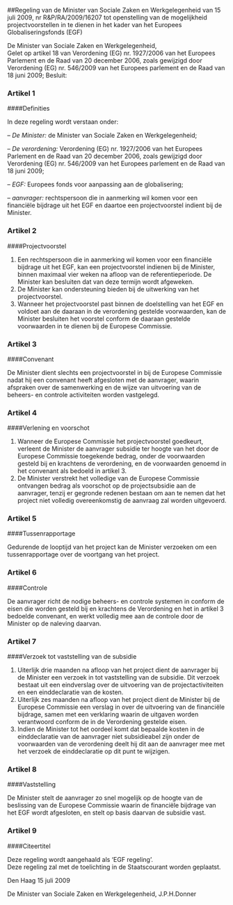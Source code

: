 <meta http-equiv='Content-Type' content='text/html; charset=utf-8' />

##Regeling van de Minister van Sociale Zaken en Werkgelegenheid van 15 juli 2009, nr R&P/RA/2009/16207 tot openstelling van de mogelijkheid projectvoorstellen in te dienen in het kader van het Europees Globaliseringsfonds (EGF)

De Minister van Sociale Zaken en Werkgelegenheid,  
Gelet op artikel 18 van Verordening (EG) nr. 1927/2006 van het Europees Parlement en de Raad van 20 december 2006, zoals gewijzigd door Verordening (EG) nr. 546/2009 van het Europees parlement en de Raad van 18 juni 2009;
Besluit:    

### Artikel  1  

####Definities

In deze regeling wordt verstaan onder: 

– *De Minister:* de Minister van Sociale Zaken en Werkgelegenheid;  

– *De verordening:* Verordening (EG) nr. 1927/2006 van het Europees Parlement en de Raad van 20 december 2006, zoals gewijzigd door Verordening (EG) nr. 546/2009 van het Europees parlement en de Raad van 18 juni 2009;  

– *EGF:* Europees fonds voor aanpassing aan de globalisering;  

– *aanvrager:* rechtspersoon die in aanmerking wil komen voor een financiële bijdrage uit het EGF en daartoe een projectvoorstel indient bij de Minister.    

### Artikel  2  

####Projectvoorstel

1.  Een rechtspersoon die in aanmerking wil komen voor een financiële bijdrage uit het EGF, kan een projectvoorstel indienen bij de Minister, binnen maximaal vier weken na afloop van de referentieperiode. De Minister kan besluiten dat van deze termijn wordt afgeweken.   
2.  De Minister kan ondersteuning bieden bij de uitwerking van het projectvoorstel.   
3.  Wanneer het projectvoorstel past binnen de doelstelling van het EGF en voldoet aan de daaraan in de verordening gestelde voorwaarden, kan de Minister besluiten het voorstel conform de daaraan gestelde voorwaarden in te dienen bij de Europese Commissie.   

### Artikel  3  

####Convenant

De Minister dient slechts een projectvoorstel in bij de Europese Commissie nadat hij een convenant heeft afgesloten met de aanvrager, waarin afspraken over de samenwerking en de wijze van uitvoering van de beheers- en controle activiteiten worden vastgelegd.  

### Artikel  4  

####Verlening en voorschot

1.  Wanneer de Europese Commissie het projectvoorstel goedkeurt, verleent de Minister de aanvrager subsidie ter hoogte van het door de Europese Commissie toegekende bedrag, onder de voorwaarden gesteld bij en krachtens de verordening, en de voorwaarden genoemd in het convenant als bedoeld in artikel 3.   
2.  De Minister verstrekt het volledige van de Europese Commissie ontvangen bedrag als voorschot op de projectsubsidie aan de aanvrager, tenzij er gegronde redenen bestaan om aan te nemen dat het project niet volledig overeenkomstig de aanvraag zal worden uitgevoerd.   

### Artikel  5  

####Tussenrapportage

Gedurende de looptijd van het project kan de Minister verzoeken om een tussenrapportage over de voortgang van het project.  

### Artikel  6  

####Controle

De aanvrager richt de nodige beheers- en controle systemen in conform de eisen die worden gesteld bij en krachtens de Verordening en het in artikel 3 bedoelde convenant, en werkt volledig mee aan de controle door de Minister op de naleving daarvan.  

### Artikel  7  

####Verzoek tot vaststelling van de subsidie

1.  Uiterlijk drie maanden na afloop van het project dient de aanvrager bij de Minister een verzoek in tot vaststelling van de subsidie. Dit verzoek bestaat uit een eindverslag over de uitvoering van de projectactiviteiten en een einddeclaratie van de kosten.   
2.  Uiterlijk zes maanden na afloop van het project dient de Minister bij de Europese Commissie een verslag in over de uitvoering van de financiële bijdrage, samen met een verklaring waarin de uitgaven worden verantwoord conform de in de Verordening gestelde eisen.   
3.  Indien de Minister tot het oordeel komt dat bepaalde kosten in de einddeclaratie van de aanvrager niet subsidieabel zijn onder de voorwaarden van de verordening deelt hij dit aan de aanvrager mee met het verzoek de einddeclaratie op dit punt te wijzigen.   

### Artikel  8  

####Vaststelling

De Minister stelt de aanvrager zo snel mogelijk op de hoogte van de beslissing van de Europese Commissie waarin de financiële bijdrage van het EGF wordt afgesloten, en stelt op basis daarvan de subsidie vast.  

### Artikel  9  

####Citeertitel

Deze regeling wordt aangehaald als ‘EGF regeling’.  
Deze regeling zal met de toelichting in de Staatscourant worden geplaatst.   

Den Haag 
15 juli 2009   

De 
Minister van Sociale Zaken en Werkgelegenheid, 
J.P.H.Donner   
